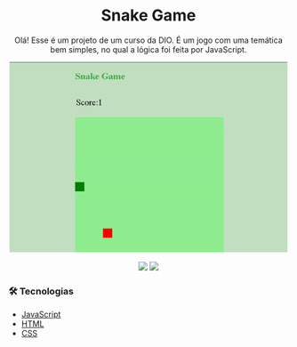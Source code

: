 
<h1 align="center">Snake Game</h1>

<p align="center">Olá! Esse é um projeto de um curso da DIO. É um jogo com uma temática bem simples, no qual a lógica foi feita por JavaScript.</p> 


<p align="center">
  <img width="500" src="assets/snakeGame.gif">
</p>


<div align="center">
   <img src="https://img.shields.io/github/languages/top/vitor-99/projeto-SnakeGame">
   <img src="https://img.shields.io/github/languages/count/vitor-99/projeto-SnakeGame">
</div>

### 🛠 Tecnologias

- [JavaScript](https://developer.mozilla.org/pt-BR/)
- [HTML](https://www.w3.org)
- [CSS](https://www.w3.org/Style/CSS/Overview.en.html)
